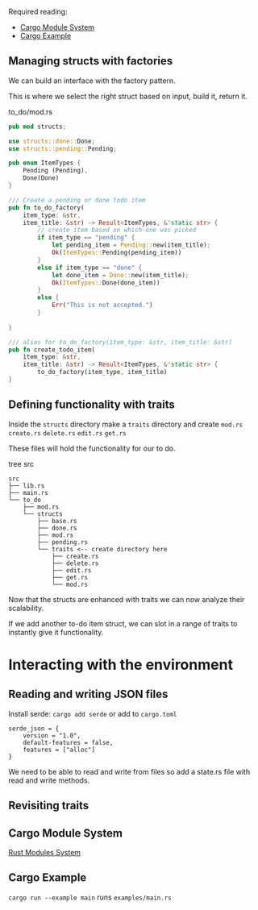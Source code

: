 Required reading:
- [Cargo Module System](#cargo-module-system)
- [Cargo Example](#cargo-example)



## Managing structs with factories

We can build an interface with the factory pattern.

This is where we select the right struct based on input, build it, return it.

to_do/mod.rs
``` rs
pub mod structs;

use structs::done::Done;
use structs::pending::Pending;

pub enum ItemTypes {
    Pending (Pending),
    Done(Done)
}

/// Create a pending or done todo item 
pub fn to_do_factory(
    item_type: &str,
    item_title: &str) -> Result<ItemTypes, &'static str> {
        // create item based on which one was picked
        if item_type == "pending" {
            let pending_item = Pending::new(item_title);
            Ok(ItemTypes::Pending(pending_item))
        }
        else if item_type == "done" {
            let done_item = Done::new(item_title);
            Ok(ItemTypes::Done(done_item))
        }
        else {
            Err("This is not accepted.")
        }
        
}

/// alias for to_do_factory(item_type: &str, item_title: &str)
pub fn create_todo_item(
    item_type: &str,
    item_title: &str) -> Result<ItemTypes, &'static str> {
        to_do_factory(item_type, item_title)
}
```

## Defining functionality with traits
Inside the `structs` directory make a `traits` directory
and create `mod.rs` `create.rs` `delete.rs` `edit.rs` `get.rs`

These files will hold the functionality for our to do.

tree src
```
src
├── lib.rs
├── main.rs
└── to_do
    ├── mod.rs
    └── structs
        ├── base.rs
        ├── done.rs
        ├── mod.rs
        ├── pending.rs
        └── traits <-- create directory here
            ├── create.rs
            ├── delete.rs
            ├── edit.rs
            ├── get.rs
            └── mod.rs
```

Now that the structs are enhanced with traits we can now analyze their scalability.

If we add another to-do item struct, we can slot in a range of traits to instantly give it functionality.

# Interacting with the environment

## Reading and writing JSON files
Install serde: `cargo add serde`
or add to `cargo.toml`
```
serde_json = {
    version = "1.0",
    default-features = false,
    features = ["alloc"]
}
```

We need to be able to read and write from files so add a state.rs file with read and write methods.

## Revisiting traits


## Cargo Module System
[Rust Modules System](https://gist.github.com/tnn4/b4a599a6eb237c44ac8dbf86c57a3dcf)

## Cargo Example
`cargo run --example main` runs `examples/main.rs`